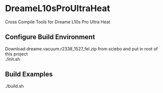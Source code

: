 # DreameL10sProUltraHeat
Cross Compile Tools for Dreame L10s Pro Ultra Heat

## Configure Build Environment
Download dreame.vacuum.r2338_1527_fel.zip from sciebo and put in root of this project  
./init.sh

## Build Examples
./build.sh
